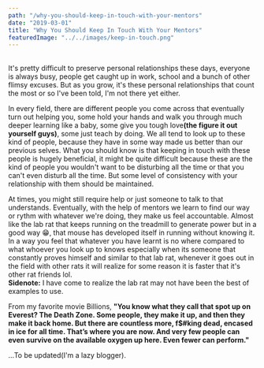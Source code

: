 ```yaml
---
path: "/why-you-should-keep-in-touch-with-your-mentors"
date: "2019-03-01"
title: "Why You Should Keep In Touch With Your Mentors"
featuredImage: "../../images/keep-in-touch.png"
---
```


<br>
It's pretty difficult to preserve personal relationships these days, everyone is always busy, people get caught up in work, school and a bunch of other flimsy excuses. But as you grow, it's these personal relationships that count the most or so I've been told, I'm not there yet either.<br>

In every field, there are different people you come across that eventually turn out helping you, some hold your hands and walk you through much deeper learning like a baby, some give you tough love<b>(the figure it out yourself guys)</b>, some just teach by doing. We all tend to look up to these kind of people, because they have in some way made us better than our previous selves. What you should know is that keeping in touch with these people is hugely beneficial, it might be quite difficult because these are the kind of people you wouldn't want to be disturbing all the time or that you can't even disturb all the time. But some level of consistency with your relationship with them should be maintained.

At times, you might still require help or just someone to talk to that understands. Eventually, with the help of mentors we learn to find our way or rythm with whatever we're doing, they make us feel accountable. Almost like the lab rat that keeps running on the treadmill to generate power but in a good way 😁, that mouse has developed itself in running without knowing it. In a way you feel that whatever you have learnt is no where compared to what whoever you look up to knows especially when its someone that constantly proves himself and similar to that lab rat, whenever it goes out in the field with other rats it will realize for some reason it is faster that it's other rat friends lol.<br />
**Sidenote:** I have come to realize the lab rat may not have been the best of examples to use.

From my favorite movie Billions, **"You know what they call that spot up on Everest? The Death Zone. Some people, they make it up, and then they make it back home. But there are countless more, f$#king dead, encased in ice for all time. That’s where you are now. And very few people can even survive on the available oxygen up here. Even fewer can perform."**

...To be updated(I'm a lazy blogger).